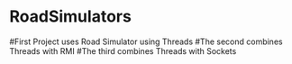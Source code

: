 # RoadSimulators
#First Project uses Road Simulator using Threads
#The second combines Threads with RMI
#The third combines Threads with Sockets

